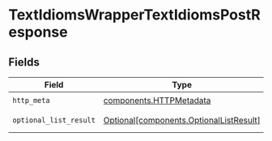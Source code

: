 # TextIdiomsWrapperTextIdiomsPostResponse


## Fields

| Field                                                                                    | Type                                                                                     | Required                                                                                 | Description                                                                              |
| ---------------------------------------------------------------------------------------- | ---------------------------------------------------------------------------------------- | ---------------------------------------------------------------------------------------- | ---------------------------------------------------------------------------------------- |
| `http_meta`                                                                              | [components.HTTPMetadata](../../models/components/httpmetadata.md)                       | :heavy_check_mark:                                                                       | N/A                                                                                      |
| `optional_list_result`                                                                   | [Optional[components.OptionalListResult]](../../models/components/optionallistresult.md) | :heavy_minus_sign:                                                                       | Successful Response                                                                      |